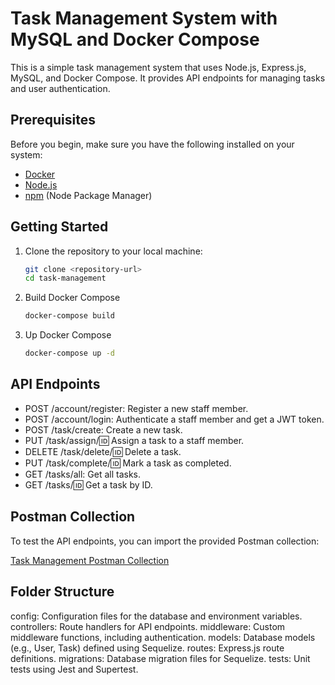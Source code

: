 # Task Management System with MySQL and Docker Compose

This is a simple task management system that uses Node.js, Express.js, MySQL, and Docker Compose. It provides API endpoints for managing tasks and user authentication.

## Prerequisites

Before you begin, make sure you have the following installed on your system:

- [Docker](https://www.docker.com/get-started)
- [Node.js](https://nodejs.org/)
- [npm](https://www.npmjs.com/) (Node Package Manager)

## Getting Started

1. Clone the repository to your local machine:

   ```bash
   git clone <repository-url>
   cd task-management

2. Build Docker Compose
    ```bash
    docker-compose build

3. Up Docker Compose
    ```bash
    docker-compose up -d

## API Endpoints
- POST /account/register: Register a new staff member.
- POST /account/login: Authenticate a staff member and get a JWT token.
- POST /task/create: Create a new task.
- PUT /task/assign/:id: Assign a task to a staff member.
- DELETE /task/delete/:id: Delete a task.
- PUT /task/complete/:id: Mark a task as completed.
- GET /tasks/all: Get all tasks.
- GET /tasks/:id: Get a task by ID.

## Postman Collection
To test the API endpoints, you can import the provided Postman collection:

[Task Management Postman Collection](./documents/)

## Folder Structure
config: Configuration files for the database and environment variables.
controllers: Route handlers for API endpoints.
middleware: Custom middleware functions, including authentication.
models: Database models (e.g., User, Task) defined using Sequelize.
routes: Express.js route definitions.
migrations: Database migration files for Sequelize.
tests: Unit tests using Jest and Supertest.

